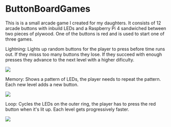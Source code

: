 # ButtonBoardGames
This is is a small arcade game I created for my daughters. It consists of 12 arcade buttons with inbuild LEDs and a Raspberry Pi 4 sandwiched between two pieces of plywood.
One of the buttons is red and is used to start one of three games.

Lightning: Lights up random buttons for the player to press before time runs out. If they misss too many buttons they lose. If they succeed with enough presses they advance to the next level with a higher dificulty.

![](https://github.com/klaw333/ButtonBoardGames/blob/main/lightning_game.gif)

Memory: Shows a pattern of LEDs, the player needs to repeat the pattern. Each new level adds a new button.

![](https://github.com/klaw333/ButtonBoardGames/blob/main/memory_game.gif)

Loop: Cycles the LEDs on the outer ring, the player has to press the red button when it's lit up. Each level gets progressively faster. 

![](https://github.com/klaw333/ButtonBoardGames/blob/main/loop_game.gif)
